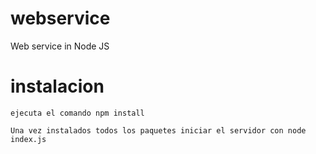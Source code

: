 # webservice
Web service in Node JS

# instalacion

```
ejecuta el comando npm install

```

```
Una vez instalados todos los paquetes iniciar el servidor con node index.js

```


